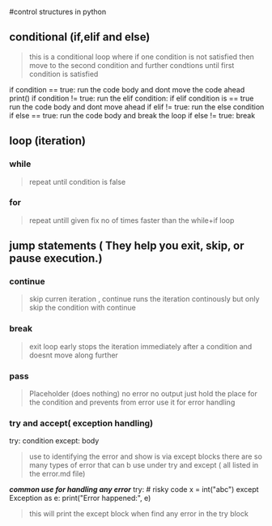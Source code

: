 #control structures in python 
## conditional (if,elif and else)
> this is a conditional loop where if one condition is not satisfied then move to the second condition and further condtions until first condition is satisfied

if condition == true:
  run the code body and dont move the code ahead
  print()
if condition != true:
run the elif condition:
if elif condition is == true
    run the code body and dont move ahead
if elif != true:
run the else condition
if else == true:
  run the code body and break the loop
if else != true:
  break

## loop (iteration)
### while
> repeat until condition is false

### for
> repeat untill given fix no of times
> faster than the while+if loop


## jump statements ( They help you exit, skip, or pause execution.)
### continue
>skip curren iteration , continue
> runs the iteration continously but only skip the condition with continue 

### break 
> exit loop early
> stops the iteration immediately after a condition and doesnt move along further

### pass
>Placeholder (does nothing)
> no error no output just hold the place for the condition and prevents from error
> use it for error handling

### try and accept( exception handling)
try:
    condition
except:
    body
> use to identifying the error and show is via except blocks
> there are so many types of error that can b use under try and except ( all listed in the error.md file)

***common use for handling any error***
try:
    # risky code
    x = int("abc")
except Exception as e:
    print("Error happened:", e)
> this will print the except block when find any error in the try block
